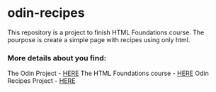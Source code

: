 # odin-recipes
This repository is a project to finish HTML Foundations course.
The pourpose is create a simple page with recipes using only html.

### More details about you find:
 The Odin Project - [HERE](https://www.theodinproject.com/)
 The HTML Foundations course - [HERE](https://www.theodinproject.com/paths/foundations/courses/foundations)
 Odin Recipes Project - [HERE](https://www.theodinproject.com/lessons/foundations-recipes)
